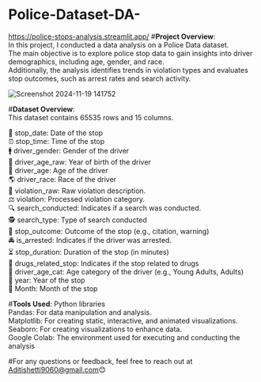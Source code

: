 # Police-Dataset-DA-
 https://police-stops-analysis.streamlit.app/
#**Project Overview**:  
In this project, I conducted a data analysis on a Police Data dataset.  
The main objective is to explore police stop data to gain insights into driver demographics, including age, gender, and race.   
Additionally, the analysis identifies trends in violation types and evaluates stop outcomes, such as arrest rates and search activity.  

![Screenshot 2024-11-19 141752](https://github.com/user-attachments/assets/900ae8f2-6679-4fbc-9724-6403a7e25611)

#**Dataset Overview**:  
This dataset contains 65535 rows and 15 columns.

📅 stop_date: Date of the stop  
⏰ stop_time: Time of the stop  
🚹 driver_gender: Gender of the driver  
🎂 driver_age_raw: Year of birth of the driver  
👤 driver_age: Age of the driver  
🌎 driver_race: Race of the driver  
📜 violation_raw: Raw violation description.  
⚖️ violation: Processed violation category.  
🔍 search_conducted: Indicates if a search was conducted.  
🕵️ search_type: Type of search conducted  
📄 stop_outcome: Outcome of the stop (e.g., citation, warning)  
🚔 is_arrested: Indicates if the driver was arrested.  
⏳ stop_duration: Duration of the stop (in minutes)  
💊 drugs_related_stop: Indicates if the stop related to drugs     
👶 driver_age_cat: Age category of the driver (e.g., Young Adults, Adults)  
📆 year: Year of the stop  
📆 Month: Month of the stop  

#**Tools Used**: 
Python libraries  
Pandas: For data manipulation and analysis.  
Matplotlib: For creating static, interactive, and animated visualizations.   
Seaborn: For creating visualizations to enhance data.  
Google Colab: The environment used for executing and conducting the analysis  


#For any questions or feedback, feel free to reach out at Aditishetti9060@gmail.com😊


